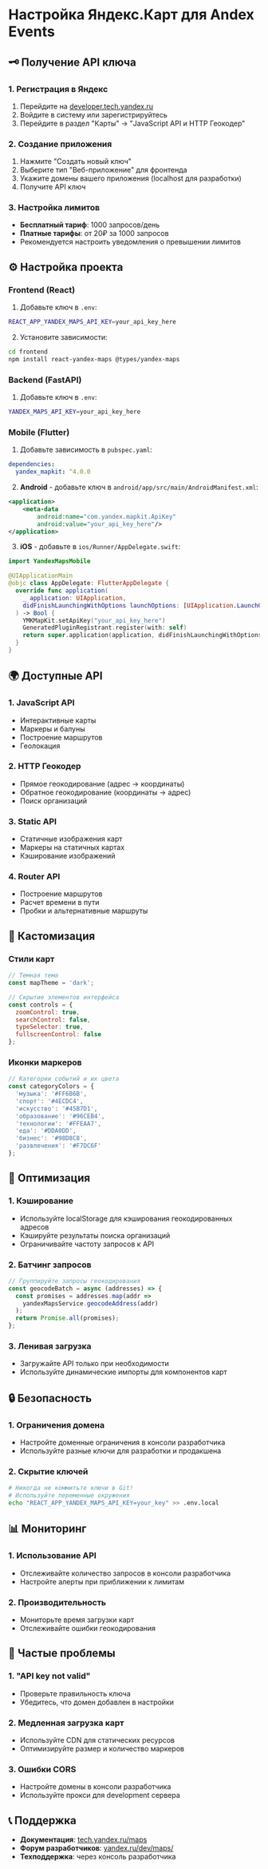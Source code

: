 # Настройка Яндекс.Карт для Andex Events

## 🗝 Получение API ключа

### 1. Регистрация в Яндекс
1. Перейдите на [developer.tech.yandex.ru](https://developer.tech.yandex.ru/)
2. Войдите в систему или зарегистрируйтесь
3. Перейдите в раздел "Карты" → "JavaScript API и HTTP Геокодер"

### 2. Создание приложения
1. Нажмите "Создать новый ключ"
2. Выберите тип "Веб-приложение" для фронтенда
3. Укажите домены вашего приложения (localhost для разработки)
4. Получите API ключ

### 3. Настройка лимитов
- **Бесплатный тариф**: 1000 запросов/день
- **Платные тарифы**: от 20₽ за 1000 запросов
- Рекомендуется настроить уведомления о превышении лимитов

## ⚙️ Настройка проекта

### Frontend (React)
1. Добавьте ключ в `.env`:
```bash
REACT_APP_YANDEX_MAPS_API_KEY=your_api_key_here
```

2. Установите зависимости:
```bash
cd frontend
npm install react-yandex-maps @types/yandex-maps
```

### Backend (FastAPI)
1. Добавьте ключ в `.env`:
```bash
YANDEX_MAPS_API_KEY=your_api_key_here
```

### Mobile (Flutter)
1. Добавьте зависимость в `pubspec.yaml`:
```yaml
dependencies:
  yandex_mapkit: ^4.0.0
```

2. **Android** - добавьте ключ в `android/app/src/main/AndroidManifest.xml`:
```xml
<application>
    <meta-data
        android:name="com.yandex.mapkit.ApiKey"
        android:value="your_api_key_here"/>
</application>
```

3. **iOS** - добавьте в `ios/Runner/AppDelegate.swift`:
```swift
import YandexMapsMobile

@UIApplicationMain
@objc class AppDelegate: FlutterAppDelegate {
  override func application(
    _ application: UIApplication,
    didFinishLaunchingWithOptions launchOptions: [UIApplication.LaunchOptionsKey: Any]?
  ) -> Bool {
    YMKMapKit.setApiKey("your_api_key_here")
    GeneratedPluginRegistrant.register(with: self)
    return super.application(application, didFinishLaunchingWithOptions: launchOptions)
  }
}
```

## 🌍 Доступные API

### 1. JavaScript API
- Интерактивные карты
- Маркеры и балуны
- Построение маршрутов
- Геолокация

### 2. HTTP Геокодер
- Прямое геокодирование (адрес → координаты)
- Обратное геокодирование (координаты → адрес)
- Поиск организаций

### 3. Static API
- Статичные изображения карт
- Маркеры на статичных картах
- Кэширование изображений

### 4. Router API
- Построение маршрутов
- Расчет времени в пути
- Пробки и альтернативные маршруты

## 🎨 Кастомизация

### Стили карт
```javascript
// Темная тема
const mapTheme = 'dark';

// Скрытие элементов интерфейса
const controls = {
  zoomControl: true,
  searchControl: false,
  typeSelector: true,
  fullscreenControl: false
};
```

### Иконки маркеров
```javascript
// Категории событий и их цвета
const categoryColors = {
  'музыка': '#FF6B6B',
  'спорт': '#4ECDC4', 
  'искусство': '#45B7D1',
  'образование': '#96CEB4',
  'технологии': '#FFEAA7',
  'еда': '#DDA0DD',
  'бизнес': '#98D8C8',
  'развлечения': '#F7DC6F'
};
```

## 🚀 Оптимизация

### 1. Кэширование
- Используйте localStorage для кэширования геокодированных адресов
- Кэшируйте результаты поиска организаций
- Ограничивайте частоту запросов к API

### 2. Батчинг запросов
```javascript
// Группируйте запросы геокодирования
const geocodeBatch = async (addresses) => {
  const promises = addresses.map(addr => 
    yandexMapsService.geocodeAddress(addr)
  );
  return Promise.all(promises);
};
```

### 3. Ленивая загрузка
- Загружайте API только при необходимости
- Используйте динамические импорты для компонентов карт

## 🔒 Безопасность

### 1. Ограничения домена
- Настройте доменные ограничения в консоли разработчика
- Используйте разные ключи для разработки и продакшена

### 2. Скрытие ключей
```bash
# Никогда не коммитьте ключи в Git!
# Используйте переменные окружения
echo "REACT_APP_YANDEX_MAPS_API_KEY=your_key" >> .env.local
```

## 📊 Мониторинг

### 1. Использование API
- Отслеживайте количество запросов в консоли разработчика
- Настройте алерты при приближении к лимитам

### 2. Производительность
- Мониторьте время загрузки карт
- Отслеживайте ошибки геокодирования

## 🐛 Частые проблемы

### 1. "API key not valid"
- Проверьте правильность ключа
- Убедитесь, что домен добавлен в настройки

### 2. Медленная загрузка карт
- Используйте CDN для статических ресурсов
- Оптимизируйте размер и количество маркеров

### 3. Ошибки CORS
- Настройте домены в консоли разработчика
- Используйте прокси для development сервера

## 📞 Поддержка

- **Документация**: [tech.yandex.ru/maps](https://tech.yandex.ru/maps/)
- **Форум разработчиков**: [yandex.ru/dev/maps/](https://yandex.ru/dev/maps/)
- **Техподдержка**: через консоль разработчика